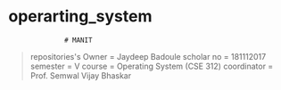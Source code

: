 # operarting_system
                  # MANIT
                 
> repositories's Owner = Jaydeep Badoule
> scholar no  = 181112017
> semester = V
> course  =  Operating System (CSE 312)
> coordinator = Prof. Semwal Vijay Bhaskar
